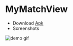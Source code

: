 # MyMatchView

- Download [Apk](https://github.com/ubdc/MyMatchView/blob/master/bin/MyMatchView.apk?raw=true)
- Screenshots
    
![demo gif](./screenshot.gif "Demo gif")
